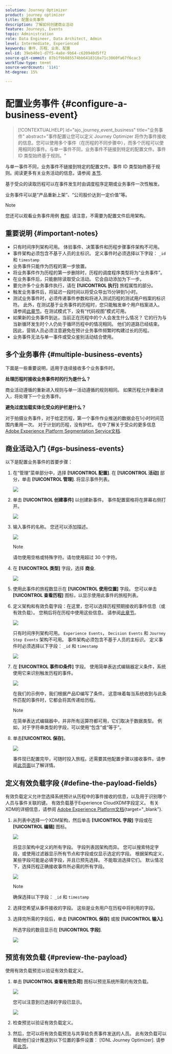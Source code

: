 ```yaml
---
solution: Journey Optimizer
product: journey optimizer
title: 配置业务事件
description: 了解如何创建商业活动
feature: Journeys, Events
topic: Administration
role: Data Engineer, Data Architect, Admin
level: Intermediate, Experienced
keywords: 事件、历程、业务、配置
exl-id: 39eb40e1-d7f5-4a8e-9b64-c620940d5ff2
source-git-commit: 07b1f9b885574bb6418310a71c3060fa67f6cac3
workflow-type: tm+mt
source-wordcount: '1141'
ht-degree: 15%

---
```


# 配置业务事件 {#configure-a-business-event}

>[!CONTEXTUALHELP]
>id="ajo_journey_event_business"
>title="业务事件"
>abstract="事件配置让您可以定义 Journey Optimizer 将作为事件接收的信息。您可以使用多个事件（在历程的不同步骤中），而多个历程可以使用相同的事件。与单一事件不同，业务事件不链接到特定的配置文件。事件 ID 类型始终基于规则。"

与单一事件不同，业务事件不链接到特定的配置文件。事件 ID 类型始终基于规则。阅读更多有关业务活动的信息，请参阅 [本节](../event/about-events.md).

基于受众的读取历程可以在事件发生时由调度程序定期或业务事件一次性触发。

业务事件可以是“产品重新上架”、“公司股价达到一定价值”等。

>[!NOTE]
>
>您还可以观看业务事件用例 [教程](https://experienceleague.adobe.com/docs/journey-optimizer-learn/tutorials/create-journeys/use-case-business-event.html). 请注意，不需要为配置文件启用架构。

## 重要说明 {#important-notes}

* 只有时间序列架构可用。 体验事件、决策事件和历程步骤事件架构不可用。
* 事件架构必须包含不基于人员的主标识。 定义事件时必须选择以下字段： `_id` 和 `timestamp`
* 业务事件只能作为历程的第一步放置。
* 将业务事件作为历程的第一步删除时，历程的调度程序类型将为“业务事件”。
* 在业务事件后，只能删除读取受众活动。 它会自动添加为下一步。
* 要允许多个业务事件执行，请在 **[!UICONTROL 执行]** 旅程属性的部分。
* 触发业务事件后，将延迟一段时间以将受众导出15分钟到1小时。
* 测试业务事件时，必须传递事件参数和将进入测试历程的测试用户档案的标识符。 此外，在测试基于业务事件的历程时，您只能触发单个用户档案进入。 请参阅[此章节](../building-journeys/testing-the-journey.md#test-business)。在测试模式下，没有“代码视图”模式可用。
* 如果新的业务事件到达，当前正在历程中的个人会发生什么情况？ 它的行为与当新循环发生时个人仍处于循环历程中的情况相同。 他们的道路已经结束。 因此，营销人员必须注意避免在预计业务事件频繁时构建过长的历程。
* 业务事件无法与单一事件或受众鉴别活动结合使用。

## 多个业务事件 {#multiple-business-events}

下面是一些重要说明，适用于连续接收多个业务事件时。

**处理历程时接收业务事件时的行为是什么？**

商业活动遵循的重新进入规则与单一活动遵循的规则相同。 如果历程允许重新进入，将处理下一个业务事件。

**避免过度加载实体化受众的护栏是什么？**

对于拍摄业务事件，对于给定历程，第一个事件作业推送的数据会在1小时时间范围内重用一次。 对于计划的历程，没有护栏。 在中了解关于受众的更多信息 [Adobe Experience Platform Segmentation Service文档](https://experienceleague.adobe.com/docs/experience-platform/segmentation/home.html?lang=zh-Hans).

## 商业活动入门 {#gs-business-events}

以下是配置业务事件的首要步骤：

1. 在“管理”菜单部分中，选择 **[!UICONTROL 配置]**. 在  **[!UICONTROL 活动]** 部分，单击 **[!UICONTROL 管理]**. 将显示事件列表。

   ![](assets/jo-event1.png)

1. 单击 **[!UICONTROL 创建事件]** 以创建新事件。 事件配置窗格将在屏幕右侧打开。

   ![](assets/jo-event2.png)

1. 输入事件的名称。 您还可以添加描述。

   ![](assets/jo-event3-business.png)

   >[!NOTE]
   >
   >请勿使用空格或特殊字符。请勿使用超过 30 个字符。

1. 在 **[!UICONTROL 类型]** 字段，选择 **商业**.

   ![](assets/jo-event3bis-business.png)

1. 使用此事件的旅程数显示在 **[!UICONTROL 使用位置]** 字段。 您可以单击 **[!UICONTROL 查看历程]** 图标，以显示使用此事件的旅程列表。

1. 定义架构和有效负载字段：在这里，您可以选择历程预期接收的事件信息（或有效负载）。 您稍后将在历程中使用这些信息。 请参阅[此章节](../event/about-creating-business.md#define-the-payload-fields)。

   ![](assets/jo-event5-business.png)

   只有时间序列架构可用。 `Experience Events`， `Decision Events` 和 `Journey Step Events` 架构不可用。 事件架构必须包含不基于人员的主标识。 定义事件时必须选择以下字段： `_id` 和 `timestamp`

   ![](assets/test-profiles-4.png)

1. 在 **[!UICONTROL 事件ID条件]** 字段。 使用简单表达式编辑器定义条件，系统使用它来识别触发历程的事件。

   ![](assets/jo-event6-business.png)

   在我们的示例中，我们根据产品ID编写了条件。 这意味着每当系统收到与此条件匹配的事件时，它都会将其传递给历程。

   >[!NOTE]
   >
   >在简单表达式编辑器中，并非所有运算符都可用，它们取决于数据类型。 例如，对于字符串类型的字段，可以使用“包含”或“等于”。

1. 单击&#x200B;**[!UICONTROL 保存]**。

   ![](assets/journey7-business.png)

   事件现已配置完毕，可随时投入旅程。还需要其他配置步骤以接收事件。请参阅[此页面](../event/additional-steps-to-send-events-to-journey.md)以了解详情。

## 定义有效负载字段 {#define-the-payload-fields}

有效负载定义允许您选择系统预计从历程中的事件接收的信息，以及用于识别哪个人员与事件关联的键。 有效负载基于Experience CloudXDM字段定义。 有关XDM的详细信息，请参阅 [Adobe Experience Platform文档](https://experienceleague.adobe.com/docs/experience-platform/xdm/home.html){target="_blank"}.

1. 从列表中选择一个XDM架构，然后单击 **[!UICONTROL 字段]** 字段或在 **[!UICONTROL 编辑]** 图标。

   ![](assets/journey8-business.png)

   将显示架构中定义的所有字段。 字段列表因架构而异。 您可以搜索特定字段，或使用过滤器显示所有节点和字段或仅显示选定的字段。 根据架构定义，某些字段可能是必填字段，并且已预先选择。 不能取消选择它们。 默认情况下，选择历程正确接收事件所必需的所有字段。

   ![](assets/journey9-business.png)

   >[!NOTE]
   >
   > 确保选择以下字段： `_id` 和 `timestamp`

1. 选择您希望从事件接收的字段。 这些是业务用户在历程中将利用的字段。

1. 选择完所需的字段后，单击 **[!UICONTROL 保存]** 或按 **[!UICONTROL 输入]**.

   所选字段的数目显示在 **[!UICONTROL 字段]**.

   ![](assets/journey12-business.png)

## 预览有效负载 {#preview-the-payload}

使用有效负载预览以验证有效负载定义。

1. 单击 **[!UICONTROL 查看有效负荷]** 图标以预览系统所需的有效负载。

   ![](assets/journey13-business.png)

   您可以注意到已选择的字段已显示。

   ![](assets/journey14-business.png)

1. 检查预览以验证有效负载定义。

1. 然后，您可以将有效负载预览与共享给负责事件发送的人员。 此有效负载可以帮助他们设计推送到以下位置的事件设置： [!DNL Journey Optimizer]. 请参阅[此页](../event/additional-steps-to-send-events-to-journey.md)。
